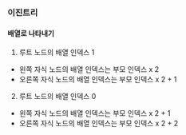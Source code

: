 ### 이진트리

#### 배열로 나타내기

1.  루트 노드의 배열 인덱스 1

- 왼쪽 자식 노드의 배열 인덱스는 부모 인덱스 x 2
- 오른쪽 자식 노드의 배열 인덱스는 부모 인덱스 x 2 + 1

2. 루트 노드의 배열 인덱스 0

- 왼쪽 자식 노드의 배열 인덱스는 부모 인덱스 x 2 + 1
- 오른쪽 자식 노드의 배열 인덱스는 부모 인덱스 x 2 + 2
